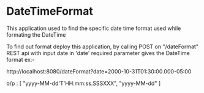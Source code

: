 # DateTimeFormat
This application used to find the specific date time format used while formating the DateTime

To find out format deploy this application,
by calling POST on "/dateFormat" REST api with input date in 'date' required parameter gives the DateTime format
ex:-

http://localhost:8080/dateFormat?date=2000-10-31T01:30:00.000-05:00

o/p : 
[
    "yyyy-MM-dd'T'HH:mm:ss.SSSXXX",
    "yyyy-MM-dd"
]
